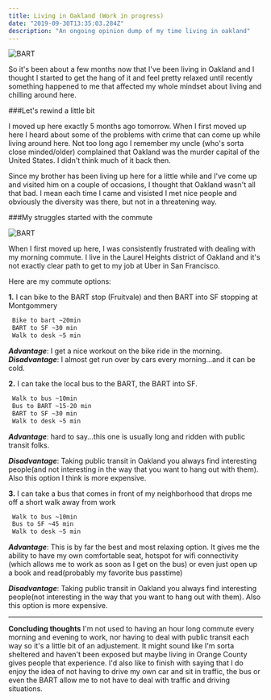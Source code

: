 ```yaml
---
title: Living in Oakland (Work in progress)
date: "2019-09-30T13:35:03.284Z"
description: "An ongoing opinion dump of my time living in oakland"
---
```


![BART](https://media.gq.com/photos/5b4773a38b23172e8b85d0b5/16:9/w_2560,c_limit/oakland-GQ-July-2018-071218.jpg)

So it's been about a few months now that I've been living in Oakland and I thought I started to get the hang of it and feel pretty relaxed until recently something happened to me that affected my whole mindset about living and chilling around here.

###Let's rewind a little bit

I moved up here exactly 5 months ago tomorrow. When I first moved up here I heard about some of the problems with crime that can come up while living around here. Not too long ago I remember my uncle (who's sorta close minded/older) complained that Oakland was the murder capital of the United States. I didn't think much of it back then.

Since my brother has been living up here for a little while and I've come up and visited him on a couple of occasions, I thought that Oakland wasn't all that bad. I mean each time I came and visisted I met nice people and obviously the diversity was there, but not in a threatening way.

###My struggles started with the commute

![BART](https://s.hdnux.com/photos/74/67/66/15957392/9/920x920.jpg)

When I first moved up here, I was consistently frustrated with dealing with my morning commute. I live in the Laurel Heights district of Oakland and it's not exactly clear path to get to my job at Uber in San Francisco.

Here are my commute options:

**1.** I can bike to the BART stop (Fruitvale) and then BART into SF stopping at Montgommery

```txt
 Bike to bart ~20min
 BART to SF ~30 min
 Walk to desk ~5 min
```

**_Advantage_**: I get a nice workout on the bike ride in the morning.
**_Disadvantage_**: I almost get run over by cars every morning...and it can be cold.

**2.** I can take the local bus to the BART, the BART into SF.

```txt
 Walk to bus ~10min
 Bus to BART ~15-20 min
 BART to SF ~30 min
 Walk to desk ~5 min
```

**_Advantage_**: hard to say...this one is usually long and ridden with public transit folks.

**_Disadvantage_**: Taking public transit in Oakland you always find interesting people(and not interesting in the way that you want to hang out with them). Also this option I think is more expensive.

**3.** I can take a bus that comes in front of my neighborhood that drops me off a short walk away from work

```txt
 Walk to bus ~10min
 Bus to SF ~45 min
 Walk to desk ~5 min
```

**_Advantage_**: This is by far the best and most relaxing option. It gives me the ability to have my own comfortable seat, hotspot for wifi connectivity (which allows me to work as soon as I get on the bus) or even just open up a book and read(probably my favorite bus passtime)

**_Disadvantage_**: Taking public transit in Oakland you always find interesting people(not interesting in the way that you want to hang out with them). Also this option is more expensive.

---

**Concluding thoughts**
I'm not used to having an hour long commute every morning and evening to work, nor having to deal with public transit each way so it's a little bit of an adjustement. It might sound like I'm sorta sheltered and haven't been exposed but maybe living in Orange County gives people that experience. I'd also like to finish with saying that I do enjoy the idea of not having to drive my own car and sit in traffic, the bus or even the BART allow me to not have to deal with traffic and driving situations.
